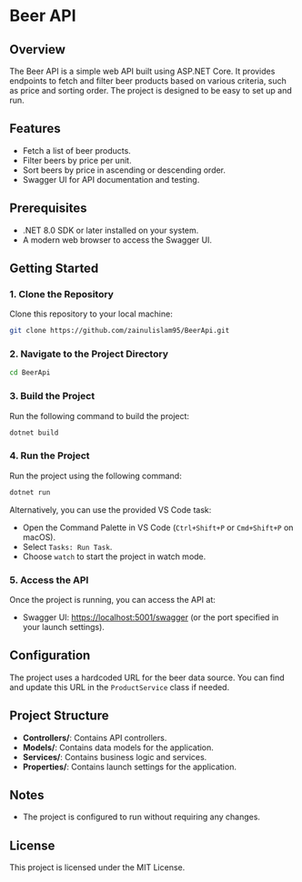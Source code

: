 # Beer API

## Overview
The Beer API is a simple web API built using ASP.NET Core. It provides endpoints to fetch and filter beer products based on various criteria, such as price and sorting order. The project is designed to be easy to set up and run.

## Features
- Fetch a list of beer products.
- Filter beers by price per unit.
- Sort beers by price in ascending or descending order.
- Swagger UI for API documentation and testing.

## Prerequisites
- .NET 8.0 SDK or later installed on your system.
- A modern web browser to access the Swagger UI.

## Getting Started

### 1. Clone the Repository
Clone this repository to your local machine:
```bash
git clone https://github.com/zainulislam95/BeerApi.git
```

### 2. Navigate to the Project Directory
```bash
cd BeerApi
```

### 3. Build the Project
Run the following command to build the project:
```bash
dotnet build
```

### 4. Run the Project
Run the project using the following command:
```bash
dotnet run
```
Alternatively, you can use the provided VS Code task:
- Open the Command Palette in VS Code (`Ctrl+Shift+P` or `Cmd+Shift+P` on macOS).
- Select `Tasks: Run Task`.
- Choose `watch` to start the project in watch mode.

### 5. Access the API
Once the project is running, you can access the API at:
- Swagger UI: [https://localhost:5001/swagger](https://localhost:5001/swagger) (or the port specified in your launch settings).

## Configuration
The project uses a hardcoded URL for the beer data source. You can find and update this URL in the `ProductService` class if needed.

## Project Structure
- **Controllers/**: Contains API controllers.
- **Models/**: Contains data models for the application.
- **Services/**: Contains business logic and services.
- **Properties/**: Contains launch settings for the application.

## Notes
- The project is configured to run without requiring any changes.

## License
This project is licensed under the MIT License.